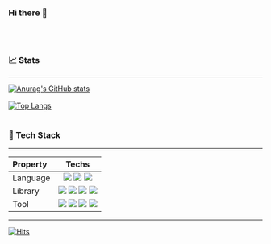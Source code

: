 ### Hi there 👋
<br>
<br>

### 📈 Stats
***
[![Anurag's GitHub stats](https://github-readme-stats.vercel.app/api?username=AidenLeeeee&show_icons=true&theme=radical)](https://github.com/anuraghazra/github-readme-stats)
<br>
<br>
[![Top Langs](https://github-readme-stats.vercel.app/api/top-langs/?username=AidenLeeeee&layout=compact&theme=radical)](https://github.com/anuraghazra/github-readme-stats)
<br>
<br>

### 🤖 Tech Stack
***

  |Property|Techs|
  |:---|:------------:|
  | Language | <img src='https://img.shields.io/badge/Python-3776AB?style=flat&logo=Python&logoColor=FCC624'/> <img src='https://img.shields.io/badge/HTML5-E34F26?style=flat&logo=HTML5&logoColor=FEFEFE'/>   <img src='https://img.shields.io/badge/CSS3-1572B6?style=flat&logo=CSS3&logoColor=FEFEFE'/> |
  | Library | <img src='https://img.shields.io/badge/Tensorflow-FF6F00?style=flat&logo=TensorFlow&logoColor=FCC624'/> <img src='https://img.shields.io/badge/Pandas-150458?style=flat&logo=pandas&logoColor=white'/> <img src='https://img.shields.io/badge/Numpy-013243?style=flat&logo=NumPy&logoColor=white'/> <img src='https://img.shields.io/badge/ScikitLearn-F7931E?style=flat&logo=scikit-learn&logoColor=white'/> |
  | Tool | <img src='https://img.shields.io/badge/git-F05032?style=flat&logo=Git&logoColor=white'/> <img src='https://img.shields.io/badge/GitHub-181717?style=flat&logo=GitHub&logoColor=white'/> <img src='https://img.shields.io/badge/Jupyter-F37626?style=flat&logo=Jupyter&logoColor=white'/> <img src='https://img.shields.io/badge/VS Code-fefefe?style=flat&logo=Visual Studio Code&logoColor=007ACC'/> |

***
[![Hits](https://hits.seeyoufarm.com/api/count/incr/badge.svg?url=https%3A%2F%2Fgithub.com%2FAidenLeeeee&count_bg=%2379C83D&title_bg=%23555555&icon=github.svg&icon_color=%23E7E7E7&title=hits&edge_flat=false)](https://hits.seeyoufarm.com)
